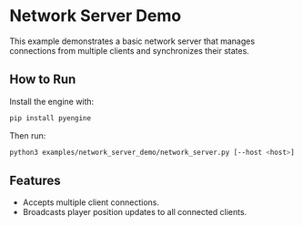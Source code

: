 # Network Server Demo

This example demonstrates a basic network server that manages connections from multiple clients and synchronizes their states.

## How to Run

Install the engine with:

```bash
pip install pyengine
```

Then run:

```bash
python3 examples/network_server_demo/network_server.py [--host <host>] [--port <port>]
```

## Features

- Accepts multiple client connections.
- Broadcasts player position updates to all connected clients.


